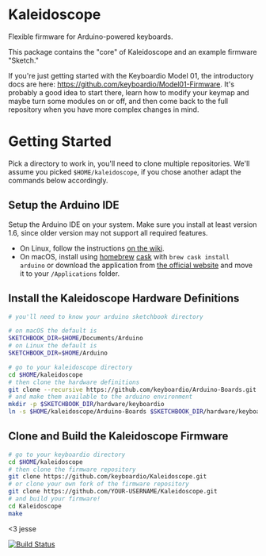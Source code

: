 # Kaleidoscope

Flexible firmware for Arduino-powered keyboards.

This package contains the "core" of Kaleidoscope and an example firmware "Sketch."  

If you're just getting started with the Keyboardio Model 01, the introductory docs are here: https://github.com/keyboardio/Model01-Firmware. It's probably a good idea to start there, learn how to modify your keymap and maybe turn some modules on or off, and then come back to the full repository when you have more complex changes in mind.

# Getting Started

Pick a directory to work in, you'll need to clone multiple repositories. We'll assume you picked `$HOME/kaleidoscope`, if you chose another adapt the commands below accordingly.

## Setup the Arduino IDE

Setup the Arduino IDE on your system. Make sure you install at least version 1.6, since older version may not support all required features.

* On Linux, follow the instructions [on the wiki](https://github.com/keyboardio/Kaleidoscope/wiki/Arduino-Setup-Linux).
* On macOS, install using [homebrew](http://brew.sh/) [cask](https://caskroom.github.io/) with `brew cask install arduino` or download the application from [the official website](https://www.arduino.cc/en/Main/Software) and move it to your `/Applications` folder.

## Install the Kaleidoscope Hardware Definitions

```sh
# you'll need to know your arduino sketchbook directory

# on macOS the default is
SKETCHBOOK_DIR=$HOME/Documents/Arduino
# on Linux the default is
SKETCHBOOK_DIR=$HOME/Arduino

# go to your kaleidoscope directory
cd $HOME/kaleidoscope
# then clone the hardware definitions
git clone --recursive https://github.com/keyboardio/Arduino-Boards.git
# and make them available to the arduino environment
mkdir -p $SKETCHBOOK_DIR/hardware/keyboardio
ln -s $HOME/kaleidoscope/Arduino-Boards $SKETCHBOOK_DIR/hardware/keyboardio/avr
```

## Clone and Build the Kaleidoscope Firmware

```sh
# go to your keyboardio directory
cd $HOME/kaleidoscope
# then clone the firmware repository
git clone https://github.com/keyboardio/Kaleidoscope.git
# or clone your own fork of the firmware repository
git clone https://github.com/YOUR-USERNAME/Kaleidoscope.git
# and build your firmware!
cd Kaleidoscope
make
```

<3 jesse

[![Build
Status](https://travis-ci.org/keyboardio/Kaleidoscope.svg?branch=master)](https://travis-ci.org/keyboardio/Kaleidoscope)
